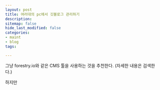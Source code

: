```yaml
---
layout: post
title: 여러대의 pc에서 깃블로그 관리하기
description: 
sitemap: false
hide_last_modified: false
categories:
- maint
- blog
tags: 

---
```

그냥 forestry.io와 같은 CMS 툴을 사용하는 것을 추천한다. (자세한 내용은 검색한다.)

하지만 